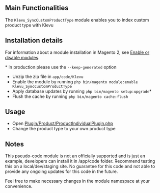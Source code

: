 ## Main Functionalities
The `Klevu_SyncCustomProductType` module enables you to index custom product type with Klevu

## Installation details


For information about a module installation in Magento 2, see [Enable or disable modules](https://devdocs.magento.com/guides/v2.4/install-gde/install/cli/install-cli-subcommands-enable.html).

\* In production please use the `--keep-generated` option

- Unzip the zip file in `app/code/Klevu`
- Enable the module by running `php bin/magento module:enable Klevu_SyncCustomProductType`
- Apply database updates by running `php bin/magento setup:upgrade`\*
- Flush the cache by running `php bin/magento cache:flush`


## Usage

* Open [Plugin/Product/ProductIndividualPlugin.php](Plugin/Product/ProductIndividualPlugin.php)
* Change the product type to your own product type


## Notes
This pseudo-code module is not an officially supported and is just an example, developers can install it in <magento-root>/app/code folder.
Recommend testing this on a local/dev/staging site. No guarantee for this code and not able to provide any ongoing updates for this code in the future.

Feel free to make necessary changes in the module namespace at your convenience.
